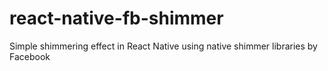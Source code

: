 # react-native-fb-shimmer
Simple shimmering effect in React Native using native shimmer libraries by Facebook

